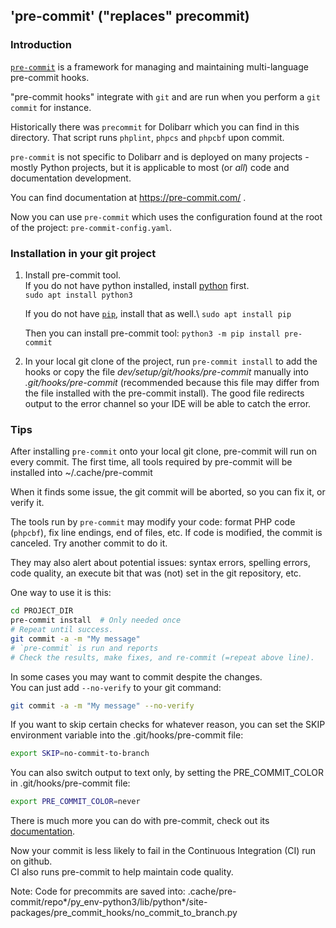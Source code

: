 ## 'pre-commit' ("replaces" precommit)

### Introduction

[`pre-commit`](https://pre-commit.org) is a framework for managing and
maintaining multi-language pre-commit hooks.

"pre-commit hooks" integrate with `git` and are run when you perform a
`git commit` for instance.

Historically there was `precommit` for Dolibarr which you can find in this
directory. That script runs `phplint`, `phpcs` and `phpcbf` upon commit.

`pre-commit` is not specific to Dolibarr and is deployed on many projects -
mostly Python projects, but it is applicable to most (or *all*) code and
documentation development.

You can find documentation at https://pre-commit.com/ .

Now you can use `pre-commit` which uses the configuration found at the root of
the project: `pre-commit-config.yaml`.


### Installation in your git project

1. Install pre-commit tool.\
   If you do not have python installed, install [python](https://www.python.org) first.\
   `sudo apt install python3`
   
   If you do not have [`pip`](https://pypi.org/project/pip), install that as well.\\
    `sudo apt install pip`

   Then you can install pre-commit tool: 
   `python3 -m pip install pre-commit`

2. In your local git clone of the project, run `pre-commit install` to add the hooks 
   or copy the file *dev/setup/git/hooks/pre-commit* manually into *.git/hooks/pre-commit*
   (recommended because this file may differ from the file installed with the pre-commit install).
   The good file redirects output to the error channel so your IDE will be able to catch the error.


### Tips

After installing `pre-commit` onto your local git clone, pre-commit will run
on every commit. The first time, all tools required by pre-commit will be installed
into ~/.cache/pre-commit

When it finds some issue, the git commit will be aborted, so you can fix it,
or verify it.

The tools run by `pre-commit` may modify your code: format PHP code
(`phpcbf`), fix line endings, end of files, etc. If code is modified, the commit
is canceled. Try another commit to do it.

They may also alert about potential issues: syntax errors, spelling errors,
code quality, an execute bit that was (not) set in the git repository, etc.

One way to use it is this:

```bash
cd PROJECT_DIR
pre-commit install  # Only needed once
# Repeat until success.
git commit -a -m "My message"
# `pre-commit` is run and reports
# Check the results, make fixes, and re-commit (=repeat above line).
```

In some cases you may want to commit despite the changes.\
You can just add
`--no-verify` to your git command:

```bash
git commit -a -m "My message" --no-verify
```

If you want to skip certain checks for whatever reason, you can set the SKIP
environment variable into the .git/hooks/pre-commit file:

```bash
export SKIP=no-commit-to-branch
```

You can also switch output to text only, by setting the PRE_COMMIT_COLOR in .git/hooks/pre-commit file:

```bash
export PRE_COMMIT_COLOR=never
```

There is much more you can do with pre-commit, check out its
[documentation](https://pre-commit.com).

Now your commit is less likely to fail in the Continuous Integration (CI) run
on github.\
CI also runs pre-commit to help maintain code quality.

Note:
Code for precommits are saved into:
.cache/pre-commit/repo*/py_env-python3/lib/python*/site-packages/pre_commit_hooks/no_commit_to_branch.py
